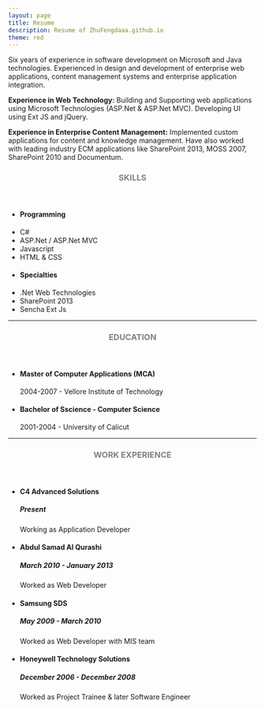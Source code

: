 ```yaml
---
layout: page
title: Resume
description: Resume of ZhuFengdaaa.github.io
theme: red
---
```

Six years of experience in software development on Microsoft and Java technologies. Experienced in design and development of enterprise web applications, content management systems and enterprise application integration.

**Experience in Web Technology:**
Building and Supporting web applications using Microsoft Technologies (ASP.Net & ASP.Net MVC). Developing UI using Ext JS and jQuery.

**Experience in Enterprise Content Management:**
Implemented custom applications for content and knowledge management. Have also worked with leading industry ECM applications like SharePoint 2013, MOSS 2007, SharePoint 2010 and Documentum.

<!-- Skills -->
<section class="row">
	<header class="col-md-3">
		<h3 style="text-transform:uppercase;color:gray">Skills</h3>
	</header>
	<div class="col-md-9">
		<div class="row">
			<div class="col-md-6">
				<ul class="list-group">
					<li class="list-group-item active"><h4><strong>Programming</strong></h4></li>
					<li class="list-group-item">C#</li>
					<li class="list-group-item">ASP.Net / ASP.Net MVC</li>
					<li class="list-group-item">Javascript</li>
					<li class="list-group-item">HTML & CSS</li>
				</ul>
			</div>
			<div class="col-md-6">
				<ul class="list-group">
					<li class="list-group-item active"><h4><strong>Specialties</strong></h4></li>
					<li class="list-group-item">.Net Web Technologies</li>
					<li class="list-group-item">SharePoint 2013</li>
					<li class="list-group-item">Sencha Ext Js</li>
				</ul>
			</div>
		</div>
	</div>
</section>
<hr/>
<!-- Education -->
<section class="row">
	<header class="col-md-3">
		<h3 style="text-transform:uppercase;color:gray">Education</h3>
	</header>
	<div class="col-md-9">
		<ul>
			<li>
				<h4>Master of Computer Applications (MCA)</h4>
				<p>2004-2007 - Vellore Institute of Technology</p>
			</li>
			<li>
				<h4>Bachelor of Sscience - Computer Science</h4>
				<p>2001-2004 - University of Calicut</p>
			</li>
		</ul>
	</div>
</section>
<hr/>
<!-- Work -->
<section class="row">
	<header class="col-md-3">
		<h3 style="text-transform:uppercase;color:gray">Work Experience</h3>
	</header>
	<div class="col-md-9">
		<ul>
			<li>
				<h4>C4 Advanced Solutions</h4>
				<h5>Present</h5>
				<p>Working as Application Developer</p>
			</li>
			<li>
				<h4>Abdul Samad Al Qurashi</h4>
				<h5>March 2010 - January 2013</h5>
				<p>Worked as Web Developer</p>
			</li>
			<li>
				<h4>Samsung SDS</h4>
				<h5>May 2009 - March 2010</h5>
				<p>Worked as Web Developer with MIS team</p>
			</li>
			<li>
				<h4>Honeywell Technology Solutions</h4>
				<h5>December 2006 - December 2008</h5>
				<p>Worked as Project Trainee & later Software Engineer</p>
			</li>
		</ul>
	</div>
</section>
